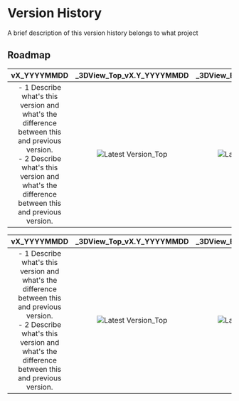 # Version History

A brief description of this version history belongs to what project

## Roadmap

| __vX_YYYYMMDD__|_3DView_Top_vX.Y_YYYYMMDD|_3DView_Bottom_vX.Y_YYYYMMDD| 3D View |
|:---:|:---:|:---:|:--:|
|- 1  Describe what's this version and what's the difference between this and previous version. <br> - 2 Describe what's this version and what's the difference between this and previous version.|![Latest Version_Top](https://github.com/mend0z0)|![Latest Version_Bottom](https://github.com/mend0z0)| ![_3DView_vX_YYYYMMDD](https://github.com/mend0z0)|

|__vX_YYYYMMDD__|_3DView_Top_vX.Y_YYYYMMDD|_3DView_Bottom_vX.Y_YYYYMMDD| 3D View |
|:---:|:---:|:---:|:--:|
|- 1  Describe what's this version and what's the difference between this and previous version. <br> - 2 Describe what's this version and what's the difference between this and previous version.|![Latest Version_Top](https://github.com/mend0z0)|![Latest Version_Bottom](https://github.com/mend0z0)| ![_3DView_vX_YYYYMMDD](https://github.com/mend0z0)|
